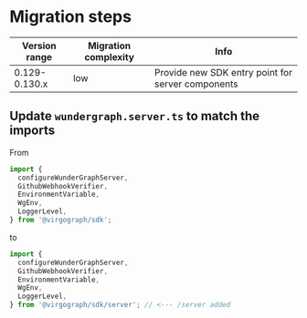 # Migration steps

| Version range | Migration complexity | Info                                              |
| ------------- | -------------------- | ------------------------------------------------- |
| 0.129-0.130.x | low                  | Provide new SDK entry point for server components |

## Update `wundergraph.server.ts` to match the imports

From

```ts
import {
  configureWunderGraphServer,
  GithubWebhookVerifier,
  EnvironmentVariable,
  WgEnv,
  LoggerLevel,
} from '@virgograph/sdk';
```

to

```ts
import {
  configureWunderGraphServer,
  GithubWebhookVerifier,
  EnvironmentVariable,
  WgEnv,
  LoggerLevel,
} from '@virgograph/sdk/server'; // <--- /server added
```
